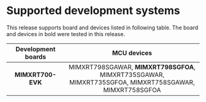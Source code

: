 # Supported development systems

This release supports board and devices listed in following table. The board and devices in bold were tested in this release.

|Development boards|MCU devices|
|:--:              |:--:       |
|**MIMXRT700-EVK**|MIMXRT798SGAWAR, **MIMXRT798SGFOA**, MIMXRT735SGAWAR,<br> MIMXRT735SGFOA, MIMXRT758SGAWAR, MIMXRT758SGFOA<br>|
